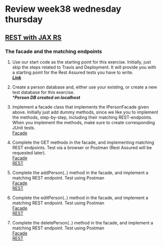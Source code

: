 # Review week38 wednesday thursday  

## [REST with JAX RS](https://docs.google.com/document/d/19km0ZoaAX0k_stnYOWfAZPd4wXbTGMWhme1xZopj-PA/edit#)  
### The facade and the matching endpoints
 1) Use our start code as the starting point for this exercise. Initially, just skip the steps related to Travis and Deployment. It will provide you with a starting point for the Rest Assured tests you have to write.  
_**[Link]()**_

 2) Create a person database and, either use your existing, or create a new test database for this exercise.  
_***Person DB created on localhost**_

 3) Implement a facade class that implements the IPersonFacade given above. Initially just add dummy methods, since we like you to implement the methods, step-by-step, including their matching REST-endpoints. When you implement the methods, make sure to create corresponding JUnit tests.  
[Facade](https://github.com/cph-ms782/review_week38_wednesday_thursday/blob/master/The-facade-and-the-matching-endpoints/src/main/java/facades/PersonFacade.java)  

 4) Complete the GET methods in the facade, and implementing matching REST endpoints. Test via a browser or Postman (Rest Assured will be requested later).  
 [Facade](https://github.com/cph-ms782/review_week38_wednesday_thursday/blob/36f8cb6a6383d0e33e637f8983d4668a8534e855/The-facade-and-the-matching-endpoints/src/main/java/facades/PersonFacade.java#L69)  
 [REST](https://github.com/cph-ms782/review_week38_wednesday_thursday/blob/36f8cb6a6383d0e33e637f8983d4668a8534e855/The-facade-and-the-matching-endpoints/src/main/java/rest/PersonResource.java#L28)  

 5) Complete the addPerson(..) method in the facade, and implement a matching REST endpoint. Test using Postman  
 [Facade](https://github.com/cph-ms782/review_week38_wednesday_thursday/blob/36f8cb6a6383d0e33e637f8983d4668a8534e855/The-facade-and-the-matching-endpoints/src/main/java/facades/PersonFacade.java#L41)  
 [REST](https://github.com/cph-ms782/review_week38_wednesday_thursday/blob/36f8cb6a6383d0e33e637f8983d4668a8534e855/The-facade-and-the-matching-endpoints/src/main/java/rest/PersonResource.java#L50)  

 6) Complete the editPerson(..) method in the facade, and implement a matching REST endpoint. Test using Postman  
 [Facade](https://github.com/cph-ms782/review_week38_wednesday_thursday/blob/36f8cb6a6383d0e33e637f8983d4668a8534e855/The-facade-and-the-matching-endpoints/src/main/java/facades/PersonFacade.java#L91)  
 [REST](https://github.com/cph-ms782/review_week38_wednesday_thursday/blob/36f8cb6a6383d0e33e637f8983d4668a8534e855/The-facade-and-the-matching-endpoints/src/main/java/rest/PersonResource.java#L59)  
  
 7)  Complete the deletePerson(..) method in the facade, and implement a matching REST endpoint. Test using Postman  
 [Facade](https://github.com/cph-ms782/review_week38_wednesday_thursday/blob/36f8cb6a6383d0e33e637f8983d4668a8534e855/The-facade-and-the-matching-endpoints/src/main/java/facades/PersonFacade.java#L55)  
 [REST](https://github.com/cph-ms782/review_week38_wednesday_thursday/blob/36f8cb6a6383d0e33e637f8983d4668a8534e855/The-facade-and-the-matching-endpoints/src/main/java/rest/PersonResource.java#L69)  




